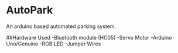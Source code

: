# AutoPark
An arduino based automated parking system.

##Hardware Used
-Bluetooth module (HC05)
-Servo Motor
-Arduino Uno/Genuino
-RGB LED
-Jumper Wires
